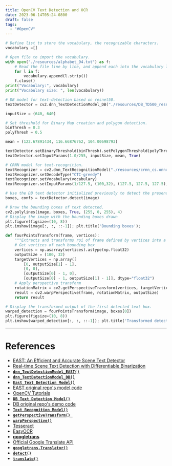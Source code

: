 ```yaml
---
title: OpenCV Text Detection and OCR
date: 2023-06-14T05:24-0800
draft: false
tags:
  - "#OpenCV"
---
```

```python
# Define list to store the vocabulary, the recognizable characters.
vocabulary =[]

# Open file to import the vocabulary.
with open("./resources/alphabet_94.txt") as f:
    # Read the file line by line, and append each into the vocabulary list.
    for l in f:
        vocabulary.append(l.strip())
    f.close()
print("Vocabulary:", vocabulary)
print("Vocabulary size: ", len(vocabulary))

# DB model for text-detection based on resnet50.
textDetector = cv2.dnn_TextDetectionModel_DB("./resources/DB_TD500_resnet50.onnx")

inputSize = (640, 640)

# Set threshold for Binary Map creation and polygon detection.
binThresh = 0.3
polyThresh = 0.5

mean = (122.67891434, 116.66876762, 104.00698793)

textDetector.setBinaryThreshold(binThresh).setPolygonThreshold(polyThresh)
textDetector.setInputParams(1.0/255, inputSize, mean, True)

# CRNN model for text-recognition.
textRecognizer = cv2.dnn_TextRecognitionModel("./resources/crnn_cs.onnx")
textRecognizer.setDecodeType("CTC-greedy")
textRecognizer.setVocabulary(vocabulary)
textRecognizer.setInputParams(1/127.5, (100,32), (127.5, 127.5, 127.5), True)

# Use the DB text detector initialized previously to detect the presence of text in the image.
boxes, confs = textDetector.detect(image)

# Draw the bounding boxes of text detected.
cv2.polylines(image, boxes, True, (255, 0, 255), 4)
# Display the image with the bounding boxes drawn
plt.figure(figsize=(10, 8))
plt.imshow(image[:, :, ::-1]); plt.title('Bounding boxes');

def fourPointsTransform(frame, vertices):
    """Extracts and transforms roi of frame defined by vertices into a rectangle."""
    # Get vertices of each bounding box 
    vertices = np.asarray(vertices).astype(np.float32)
    outputSize = (100, 32)
    targetVertices = np.array([
        [0, outputSize[1] - 1],
        [0, 0],
        [outputSize[0] - 1, 0],
        [outputSize[0] - 1, outputSize[1] - 1]], dtype="float32")
    # Apply perspective transform
    rotationMatrix = cv2.getPerspectiveTransform(vertices, targetVertices)
    result = cv2.warpPerspective(frame, rotationMatrix, outputSize)
    return result

# Display the transformed output of the first detected text box.
warped_detection = fourPointsTransform(image, boxes[0])
plt.figure(figsize=(10, 8))
plt.imshow(warped_detection[:, :, ::-1]); plt.title('Transformed detected text');
```


---
# References

- [EAST: An Efficient and Accurate Scene Text Detector](https://arxiv.org/pdf/1704.03155.pdf)
- [Real-time Scene Text Detection with Differentiable Binarization](https://arxiv.org/pdf/1911.08947.pdf)
- [**`dnn_TextDetectionModel_EAST()`**](https://docs.opencv.org/master/d8/ddc/classcv_1_1dnn_1_1TextDetectionModel__EAST.html)
- [**`dnn_TextDetectionModel_DB()`**](https://docs.opencv.org/master/db/d0f/classcv_1_1dnn_1_1TextDetectionModel__DB.html)
- [**`East Text Detection Model()`**](https://docs.opencv.org/master/d8/ddc/classcv_1_1dnn_1_1TextDetectionModel__EAST.html)
- [EAST original repo's model code](https://github.com/argman/EAST/blob/master/model.py)
- [OpenCV Tutorials](https://github.com/opencv/opencv/blob/master/doc/tutorials/dnn/dnn_text_spotting/dnn_text_spotting.markdown)
- [**`DB Text Detection Model()`**](https://docs.opencv.org/master/db/d0f/classcv_1_1dnn_1_1TextDetectionModel__DB.html)
- [DB original repo's demo code](https://github.com/MhLiao/DB/blob/master/demo.py)
- [**`Text Recognition Model()`**](https://docs.opencv.org/4.5.2/de/dee/classcv_1_1dnn_1_1TextRecognitionModel.html)
- [**`getPerspectiveTransform() `**](https://docs.opencv.org/4.5.2/da/d54/group__imgproc__transform.html#ga20f62aa3235d869c9956436c870893ae)
- [**`warpPerspective()`**](https://docs.opencv.org/4.5.2/da/d54/group__imgproc__transform.html#gaf73673a7e8e18ec6963e3774e6a94b87)
- [Tesseract](https://pypi.org/project/pytesseract)
- [EasyOCR](https://github.com/JaidedAI/EasyOCR)
- [**googletrans**](https://pypi.org/project/googletrans/) 
- [Official Google Translate API](https://cloud.google.com/translate)
- [**`googletrans.Translator()`**](https://py-googletrans.readthedocs.io/en/latest/#googletrans.Translator)
- [**`detect()`**](https://py-googletrans.readthedocs.io/en/latest/#googletrans.Translator.detect)
- [**`translate()`**](https://py-googletrans.readthedocs.io/en/latest/#googletrans.Translator.translate)
